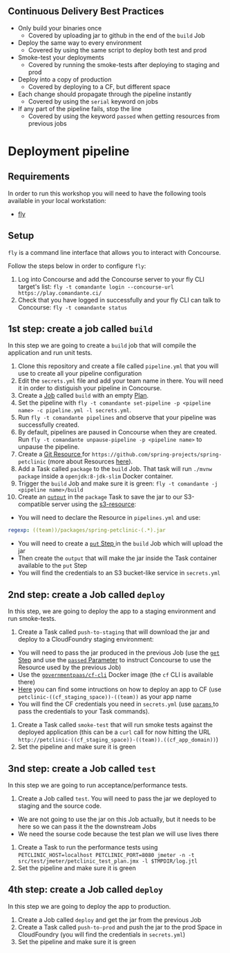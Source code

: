 ## Continuous Delivery Best Practices
- Only build your binaries once
  - Covered by uploading jar to github in the end of the `build` Job
- Deploy the same way to every environment
  - Covered by using the same script to deploy both test and prod
- Smoke-test your deployments
  - Covered by running the smoke-tests after deploying to staging and prod
- Deploy into a copy of production
  - Covered by deploying to a CF, but different space
- Each change should propagate through the pipeline instantly
  - Covered by using the `serial` keyword on jobs
- If any part of the pipeline fails, stop the line
  - Covered by using the keyword `passed` when getting resources from previous jobs

# Deployment pipeline

## Requirements
In order to run this workshop you will need to have the following tools available in your local workstation:
- [fly](https://concourse-ci.org/download.html)

## Setup
`fly` is a command line interface that allows you to interact with Concourse.

Follow the steps below in order to configure `fly`:
1. Log into Concourse and add the Concourse server to your fly CLI target's list: `fly -t comandante login --concourse-url https://play.comandante.ci/`
1. Check that you have logged in successfully and your fly CLI can talk to Concourse: `fly -t comandante status`

## 1st step: create a job called `build`
In this step we are going to create a `build` job that will compile the application and run unit tests.

1. Clone this repository and create a file called `pipeline.yml` that you will use to create all your pipeline configuration
1. Edit the `secrets.yml` file and add your team name in there. You will need it in order to distiguish your pipeline in Concourse.
1. Create a [Job](https://concourse-ci.org/jobs.html) called `build` with an empty [Plan](https://concourse-ci.org/jobs.html#job-plan).
1. Set the pipeline with `fly -t comandante set-pipeline -p <pipeline name> -c pipeline.yml -l secrets.yml`.
1. Run `fly -t comandante pipelines` and observe that your pipeline was successfully created.
1. By default, pipelines are paused in Concourse when they are created. Run `fly -t comandante unpause-pipeline -p <pipeline name>` to unpause the pipeline.
1. Create a [ Git Resource ](https://github.com/concourse/git-resource) for `https://github.com/spring-projects/spring-petclinic` (more about Resources [here](https://concourse-ci.org/resources.html)).
1. Add a Task called `package` to the `build` Job. That task will run `./mvnw package` inside a `openjdk:8-jdk-slim` Docker container.
1. Trigger the `build` Job and make sure it is green: `fly -t comandante -j <pipeline name>/build`
1. Create an [`output`](https://concourse-ci.org/tasks.html#task-outputs) in the `package` Task to save the jar to our S3-compatible server using the [s3-resource](https://github.com/concourse/s3-resource):
  - You will need to declare the Resource in `pipelines.yml` and use:
```yaml
regexp: ((team))/packages/spring-petclinic-(.*).jar
```
  - You will need to create a [ `put` Step ](https://concourse-ci.org/put-step.html) in the `build` Job which will upload the jar
  - Then create the `output` that will make the jar inside the Task container available to the `put` Step
  - You will find the credentials to an S3 bucket-like service in `secrets.yml`

## 2nd step: create a Job called `deploy`
In this step, we are going to deploy the app to a staging environment and run smoke-tests.

1. Create a Task called `push-to-staging` that will download the jar and deploy to a CloudFoundry staging environment:
  - You will need to pass the jar produced in the previous Job (use the [`get` Step](https://concourse-ci.org/get-step.html) and use the [ `passed` Parameter](https://concourse-ci.org/get-step.html#get-step-passed) to instruct Concourse to use the Resource used by the previous Job)
  - Use the [`governmentpaas/cf-cli`](https://hub.docker.com/r/governmentpaas/cf-cli/) Docker image (the `cf` CLI is available there)
  - [Here](http://cli.cloudfoundry.org/en-US/cf/push.html) you can find some intructions on how to deploy an app to CF (use `petclinic-((cf_staging_space))-((team))` as your app name
  - You will find the CF credentials you need in `secrets.yml` (use [ `params` ](https://concourse-ci.org/task-step.html#task-step-params) to pass the credentials to your Task commands).
1. Create a Task called `smoke-test` that will run smoke tests against the deployed application (this can be a `curl` call for now hitting the URL `http://petclinic-((cf_staging_space))-((team)).((cf_app_domain))`)
1. Set the pipeline and make sure it is green

## 3nd step: create a Job called `test`
In this step we are going to run acceptance/performance tests.

1. Create a Job called `test`. You will need to pass the jar we deployed to staging and the source code.
  - We are not going to use the jar on this Job actually, but it needs to be here so we can pass it the the downstream Jobs
  - We need the sourse code because the test plan we will use lives there
1. Create a Task to run the performance tests using `PETCLINIC_HOST=localhost PETCLINIC_PORT=8080 jmeter -n -t src/test/jmeter/petclinic_test_plan.jmx -l $TMPDIR/log.jtl`
1. Set the pipeline and make sure it is green

## 4th step: create a Job called `deploy`
In this step we are going to deploy the app to production.

1. Create a Job called `deploy` and get the jar from the previous Job
1. Create a Task called `push-to-prod` and push the jar to the prod Space in CloudFoundry (you will find the credentials in `secrets.yml`)
1. Set the pipeline and make sure it is green

